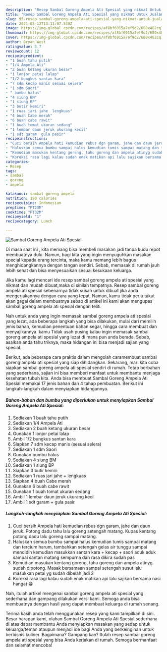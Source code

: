 ```yaml
---
description: "Resep Sambal Goreng Ampela Ati Spesial yang nikmat Untuk Jualan"
title: "Resep Sambal Goreng Ampela Ati Spesial yang nikmat Untuk Jualan"
slug: 95-resep-sambal-goreng-ampela-ati-spesial-yang-nikmat-untuk-jualan
date: 2021-05-12T13:11:07.530Z
image: https://img-global.cpcdn.com/recipes/af8bf6915a7ef9d2/680x482cq70/sambal-goreng-ampela-ati-spesial-foto-resep-utama.jpg
thumbnail: https://img-global.cpcdn.com/recipes/af8bf6915a7ef9d2/680x482cq70/sambal-goreng-ampela-ati-spesial-foto-resep-utama.jpg
cover: https://img-global.cpcdn.com/recipes/af8bf6915a7ef9d2/680x482cq70/sambal-goreng-ampela-ati-spesial-foto-resep-utama.jpg
author: Bryan West
ratingvalue: 3.7
reviewcount: 12
recipeingredient:
- "1 buah tahu putih"
- "1/4 Ampela Ati"
- "2 buah ketang ukuran besar"
- "1 lonjor petai lalap"
- "1/2 bungkus santan kara"
- "7 sdm kecap manis sesuai selera"
- "1 sdm Saori"
- " bumbu halus"
- "4 siung BM"
- "1 siung BP"
- "3 butir kemiri"
- "1 ruas jari jahe  lengkuas"
- "4 buah Cabe merah"
- "6 buah cabe rawit"
- "1 buah tomat ukuran sedang"
- "1 lembar daun jeruk ukurang kecil"
- "1 sdt garam  gula pasir"
recipeinstructions:
- "Cuci bersih Ampela hati kemudian rebus dgn garam, jahe dan daun jeruk. Potong dadu tahu lalu goreng setengah matang. Kupas kentang potong dadu lalu goreng sampai matang."
- "Haluskan semua bumbu sampai halus kemudian tumis sampai matang dan tercium harum, tambahkan setengah gelas air tunggu sampai mendidih kemudian masukkan santan kara + kecap + saori aduk aduk sampai santan matang sempurna dan rasa dikira sudah pas"
- "Kemudian masukan kentang goreng, tahu goreng dan ampela atinyg sudah dipotong. Masak bersamaan sampai setengah susut lalu masukkan petai yg sudah dibelah jadi 2"
- "Koreksi rasa lagi kalau sudah enak matikan api lalu sajikan bersama nasi hangat 😁"
categories:
- Resep
tags:
- sambal
- goreng
- ampela

katakunci: sambal goreng ampela 
nutrition: 190 calories
recipecuisine: Indonesian
preptime: "PT23M"
cooktime: "PT32M"
recipeyield: "1"
recipecategory: Lunch

---
```



![Sambal Goreng Ampela Ati Spesial](https://img-global.cpcdn.com/recipes/af8bf6915a7ef9d2/680x482cq70/sambal-goreng-ampela-ati-spesial-foto-resep-utama.jpg)

Di masa  saat ini , kita memang bisa membeli masakan jadi tanpa kudu repot membuatnya dulu. Namun, bagi kita yang ingin menyuguhkan masakan special kepada orang tercinta, maka kamu memang lebih bagus menghidangkannya dengan tangan sendiri. Sebab, memasak di rumah jauh lebih sehat dan bisa menyesuaikan sesuai kesukaan keluarga.

Jika kamu lagi mencari ide resep sambal goreng ampela ati spesial yang nikmat dan mudah dibuat,maka di sinilah tempatnya. Resep sambal goreng ampela ati spesial  sebenarnya tidak susah untuk dibuat jika anda mengerjakannya dengan cara yang tepat. Namun, kamu tidak perlu takut akan gagal dalam membuatnya 
sebab di artikel ini kami akan mengupas sambal goreng ampela ati spesial dengan teliti.  



Nah untuk anda yang ingin memasak sambal goreng ampela ati spesial yang lezat, ada beberapa langkah yang bisa dilakukan, mulai dari memilih jenis bahan, kemudian penentuan bahan segar, hingga cara membuat dan menyajikannya. kamu Tidak usah pusing kalau ingin memasak sambal goreng ampela ati spesial yang lezat di mana pun anda berada. Sebab, asalkan anda  tahu triknya, maka hidangan ini bisa menjadi sajian yang spesial.

Berikut, ada beberapa cara praktis  dalam mengolah caramembuat sambal goreng ampela ati spesial yang siap dihidangkan. Sekarang, mari kita coba siapkan sambal goreng ampela ati spesial sendiri di rumah. Tetap berbahan yang sederhana, sajian ini bisa memberi manfaat untuk membantu menjaga kesehatan tubuh kita. Anda bisa membuat Sambal Goreng Ampela Ati Spesial memakai 17 jenis bahan dan 4 tahap pembuatan. Berikut ini langkah-langkah dalam menyiapkan hidangannya.

<!--inarticleads1-->

##### Bahan-bahan dan bumbu yang diperlukan untuk menyiapkan Sambal Goreng Ampela Ati Spesial:

1. Sediakan 1 buah tahu putih
1. Sediakan 1/4 Ampela Ati
1. Sediakan 2 buah ketang ukuran besar
1. Gunakan 1 lonjor petai lalap
1. Ambil 1/2 bungkus santan kara
1. Siapkan 7 sdm kecap manis (sesuai selera)
1. Sediakan 1 sdm Saori
1. Gunakan  bumbu halus
1. Sediakan 4 siung BM
1. Sediakan 1 siung BP
1. Siapkan 3 butir kemiri
1. Sediakan 1 ruas jari jahe + lengkuas
1. Siapkan 4 buah Cabe merah
1. Gunakan 6 buah cabe rawit
1. Gunakan 1 buah tomat ukuran sedang
1. Ambil 1 lembar daun jeruk ukurang kecil
1. Ambil 1 sdt garam + gula pasir




<!--inarticleads2-->

##### Langkah-langkah menyiapkan Sambal Goreng Ampela Ati Spesial:

1. Cuci bersih Ampela hati kemudian rebus dgn garam, jahe dan daun jeruk. Potong dadu tahu lalu goreng setengah matang. Kupas kentang potong dadu lalu goreng sampai matang.
1. Haluskan semua bumbu sampai halus kemudian tumis sampai matang dan tercium harum, tambahkan setengah gelas air tunggu sampai mendidih kemudian masukkan santan kara + kecap + saori aduk aduk sampai santan matang sempurna dan rasa dikira sudah pas
1. Kemudian masukan kentang goreng, tahu goreng dan ampela atinyg sudah dipotong. Masak bersamaan sampai setengah susut lalu masukkan petai yg sudah dibelah jadi 2
1. Koreksi rasa lagi kalau sudah enak matikan api lalu sajikan bersama nasi hangat 😁




Nah, itulah artikel mengenai  sambal goreng ampela ati spesial  yang sederhana dan gampang dilakukan versi kami. Semoga anda bisa membuatnya dengan hasil yang dapat membuat keluarga di rumah senang. 

Terima kasih anda telah menggunakan resep yang kami tampilkan di sini. Besar harapan kami, olahan  Sambal Goreng Ampela Ati Spesial sederhana di atas dapat membantu Anda menyiapkan masakan yang sedap untuk keluarga/teman ataupun menjadi ide bagi Anda yang berkeinginan untuk berbisnis kuliner. Bagaimana? Gampang kan? Itulah resep sambal goreng ampela ati spesial yang bisa Anda kerjakan di rumah. Semoga bermanfaat dan selamat mencoba!

